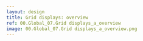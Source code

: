 ```yaml
---
layout: design
title: Grid displays: overview
ref: 00.Global_07.Grid displays_a_overview
image: 00.Global_07.Grid displays_a_overview.png
---
```

